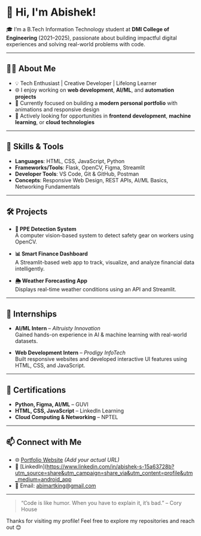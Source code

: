 # 👋 Hi, I'm Abishek!

🎓 I’m a B.Tech Information Technology student at **DMI College of Engineering** (2021–2025), passionate about building impactful digital experiences and solving real-world problems with code.

---

## 👨‍💻 About Me

- 💡 Tech Enthusiast | Creative Developer | Lifelong Learner
- 🌐 I enjoy working on **web development**, **AI/ML**, and **automation projects**
- 🎯 Currently focused on building a **modern personal portfolio** with animations and responsive design
- 🤝 Actively looking for opportunities in **frontend development**, **machine learning**, or **cloud technologies**

---

## 🚀 Skills & Tools

- **Languages**: HTML, CSS, JavaScript, Python  
- **Frameworks/Tools**: Flask, OpenCV, Figma, Streamlit  
- **Developer Tools**: VS Code, Git & GitHub, Postman  
- **Concepts**: Responsive Web Design, REST APIs, AI/ML Basics, Networking Fundamentals

---

## 🛠️ Projects

- **🧠 PPE Detection System**  
  A computer vision-based system to detect safety gear on workers using OpenCV.

- **📊 Smart Finance Dashboard**  
  A Streamlit-based web app to track, visualize, and analyze financial data intelligently.

- **🌦️ Weather Forecasting App**  
  Displays real-time weather conditions using an API and Streamlit.

---

## 💼 Internships

- **AI/ML Intern** – *Altruisty Innovation*  
  Gained hands-on experience in AI & machine learning with real-world datasets.

- **Web Development Intern** – *Prodigy InfoTech*  
  Built responsive websites and developed interactive UI features using HTML, CSS, and JavaScript.

---

## 📜 Certifications

- **Python, Figma, AI/ML** – GUVI  
- **HTML, CSS, JavaScript** – LinkedIn Learning  
- **Cloud Computing & Networking** – NPTEL

---

## 📫 Connect with Me

- 🌐 [Portfolio Website](https://your-portfolio-link.com) *(Add your actual URL)*
- 💼 [LinkedIn](https://www.linkedin.com/in/abishek-s-15a63728b?utm_source=share&utm_campaign=share_via&utm_content=profile&utm_medium=android_app
- 📧 Email: abimartking@gmail.com

---

> “Code is like humor. When you have to explain it, it’s bad.” – Cory House

Thanks for visiting my profile! Feel free to explore my repositories and reach out 😊
